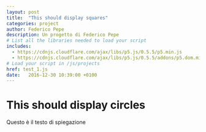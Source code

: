 ```yaml
---
layout: post
title:  "This should display squares"
categories: project
author: Federico Pepe
description: Un progetto di Federico Pepe
# List all the libraries needed to load your script
includes:
  - https://cdnjs.cloudflare.com/ajax/libs/p5.js/0.5.5/p5.min.js
  - https://cdnjs.cloudflare.com/ajax/libs/p5.js/0.5.5/addons/p5.dom.min.js
# Load your script in /js/projects
href: test_1.js
date:   2016-12-30 10:39:00 +0100
---
```

# This should display circles

Questo è il testo di spiegazione
